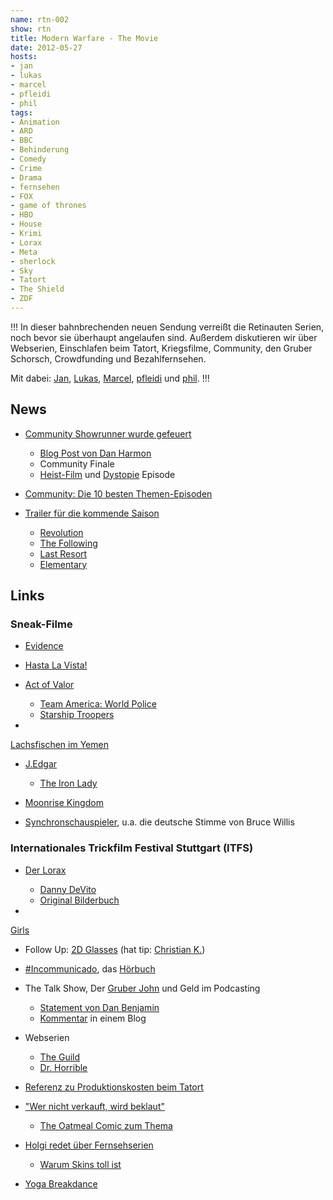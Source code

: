 ```yaml
---
name: rtn-002
show: rtn
title: Modern Warfare - The Movie
date: 2012-05-27
hosts:
- jan
- lukas
- marcel
- pfleidi
- phil
tags:
- Animation
- ARD
- BBC
- Behinderung
- Comedy
- Crime
- Drama
- fernsehen
- FOX
- game of thrones
- HBO
- House
- Krimi
- Lorax
- Meta
- sherlock
- Sky
- Tatort
- The Shield
- ZDF
---
```

!!!
In dieser bahnbrechenden neuen Sendung verreißt die Retinauten Serien, noch bevor sie überhaupt angelaufen sind. Außerdem diskutieren wir über Webserien, Einschlafen beim Tatort, Kriegsfilme, Community, den Gruber Schorsch, Crowdfunding und Bezahlfernsehen.

Mit dabei: [Jan](https://twitter.com/jvanvinkenroye), [Lukas](https://twitter.com/blubser), [Marcel](https://twitter.com/xartas), [pfleidi](https://twitter.com/pfleidi) und [phil](https://twitter.com/philgrooves).
!!!

## News

- [Community Showrunner wurde gefeuert](http://www.ontheredcarpet.com/Community-showrunner-Dan-Harmon:-I-got-fired/8668236)
  - [Blog Post von Dan Harmon](http://danharmon.tumblr.com/post/23339272200/hey-did-i-miss-anything)
  - Community Finale
  - [Heist-Film](https://en.wikipedia.org/wiki/Heist_film) und [Dystopie](http://en.wikipedia.org/wiki/Dystopia) Episode

- [Community: Die 10 besten Themen-Episoden](http://www.serienjunkies.de/news/community-besten-themen-episoden-39751.html)
- [Trailer für die kommende Saison](http://www.andisblog.de/2012/05/20/trailer-fast-aller-tv-shows-kommender-saison-herbst-2012/)
  - [Revolution](http://www.imdb.com/title/tt2070791/)
  - [The Following](http://www.imdb.com/title/tt2071645/)
  - [Last Resort](http://www.imdb.com/title/tt2172103/)
  - [Elementary](http://www.imdb.com/title/tt2191671/)

## Links

### Sneak-Filme

- [Evidence](http://www.imdb.com/title/tt1640218/)
- [Hasta La Vista!](http://www.imdb.com/title/tt1753887/)
- [Act of Valor](http://www.imdb.com/title/tt1591479/)
  - [Team America: World Police](http://www.amazon.de/Team-America-Special-Collectors-Edition/dp/B00098FLBG/ref=sr_1_1?s=dvd&ie=UTF8&qid=1338146731&sr=1-1)
  - [Starship Troopers](http://www.imdb.com/title/tt0120201/)

-

[Lachsfischen im Yemen](http://www.imdb.com/title/tt1441952/)

- [J.Edgar](http://www.imdb.com/title/tt1616195/)
  - [The Iron Lady](http://www.imdb.com/title/tt1007029/)

- [Moonrise Kingdom](http://www.imdb.com/title/tt1748122/)
- [Synchronschauspieler](https://vimeo.com/21807021), u.a. die deutsche Stimme von Bruce Willis

### Internationales Trickfilm Festival Stuttgart (ITFS)

- [Der Lorax](http://www.imdb.com/title/tt1482459/)
  - [Danny DeVito](http://www.imdb.com/name/nm0000362/)
  - [Original Bilderbuch](http://www.amazon.de/The-Lorax-Classic-Seuss-Dr/dp/0394823370/ref=sr_1_1?s=books-intl-de&ie=UTF8&qid=1338147296&sr=1-1)

-

[Girls](https://secure.retinacast.de/pp-girls/)

- Follow Up: [2D Glasses](http://www.2d-glasses.com/) (hat tip: [Christian K.](https://twitter.com/pixel1983))
- [#Incommunicado](http://reimon.net/2012/02/01/incommunicado/), das [Hörbuch](http://www.mokita.de/blog/tag/incommunicado/)
- The Talk Show, Der [Gruber John](http://daringfireball.net) und Geld im Podcasting
  - [Statement von Dan Benjamin](http://5by5.tv/specials/6)
  - [Kommentar](http://www.red-sweater.com/blog/2495/the-talk-show-with-john-gruber#comment-271700) in einem Blog

- Webserien
  - [The Guild](http://www.watchtheguild.com/)
  - [Dr. Horrible](http://drhorrible.com/)

- [Referenz zu Produktionskosten beim Tatort](http://www.focus.de/kultur/kino_tv/tatort-in-der-sommerpause-krimi-depression-im-ersten_aid_650649.html)
- ["Wer nicht verkauft, wird beklaut"](http://www.spiegel.de/netzwelt/web/game-of-thrones-got-stellt-wohl-download-rekord-auf-a-833014.html)
  - [The Oatmeal Comic zum Thema](http://theoatmeal.com/comics/game_of_thrones)

- [Holgi redet über Fernsehserien](http://blogs.hr-online.de/lateline/2012/05/22/22-mai-2012-fernsehserien/)
  - [Warum Skins toll ist](instaca.st/d/fs)

- [Yoga Breakdance](http://vimeo.com/30619461)
